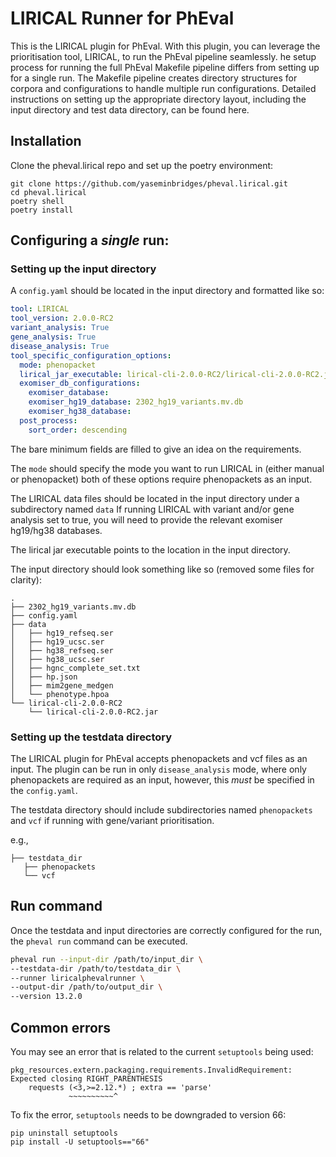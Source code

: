 # LIRICAL Runner for PhEval

This is the LIRICAL plugin for PhEval. With this plugin, you can leverage the prioritisation tool, LIRICAL, to run the PhEval pipeline seamlessly. he setup process for running the full PhEval Makefile pipeline differs from setting up for a single run. The Makefile pipeline creates directory structures for corpora and configurations to handle multiple run configurations. Detailed instructions on setting up the appropriate directory layout, including the input directory and test data directory, can be found here.

## Installation 

Clone the pheval.lirical repo and set up the poetry environment:

```shell
git clone https://github.com/yaseminbridges/pheval.lirical.git
cd pheval.lirical
poetry shell
poetry install
```

## Configuring a *single* run:

### Setting up the input directory

A `config.yaml` should be located in the input directory and formatted like so:

```yaml
tool: LIRICAL
tool_version: 2.0.0-RC2
variant_analysis: True
gene_analysis: True
disease_analysis: True
tool_specific_configuration_options:
  mode: phenopacket
  lirical_jar_executable: lirical-cli-2.0.0-RC2/lirical-cli-2.0.0-RC2.jar
  exomiser_db_configurations:
    exomiser_database:
    exomiser_hg19_database: 2302_hg19_variants.mv.db
    exomiser_hg38_database:
  post_process:
    sort_order: descending
```
The bare minimum fields are filled to give an idea on the requirements. 

The `mode` should specify the mode you want to run LIRICAL in (either manual or phenopacket) both of these options require phenopackets as an input.

The LIRICAL data files should be located in the input directory under a subdirectory named `data`
If running LIRICAL with variant and/or gene analysis set to true, you will need to provide the relevant exomiser hg19/hg38 databases.

The lirical jar executable points to the location in the input directory.

The input directory should look something like so (removed some files for clarity):

```tree
.
├── 2302_hg19_variants.mv.db
├── config.yaml
├── data
│   ├── hg19_refseq.ser
│   ├── hg19_ucsc.ser
│   ├── hg38_refseq.ser
│   ├── hg38_ucsc.ser
│   ├── hgnc_complete_set.txt
│   ├── hp.json
│   ├── mim2gene_medgen
│   └── phenotype.hpoa
└── lirical-cli-2.0.0-RC2
    └── lirical-cli-2.0.0-RC2.jar

```
### Setting up the testdata directory

The LIRICAL plugin for PhEval accepts phenopackets and vcf files as an input. The plugin can be run in only `disease_analysis` mode, where only phenopackets are required as an input, however, this *must* be specified in the `config.yaml`.

The testdata directory should include subdirectories named `phenopackets` and `vcf` if running with gene/variant prioritisation.

e.g., 

```tree
├── testdata_dir
   ├── phenopackets
   └── vcf
```

## Run command

Once the testdata and input directories are correctly configured for the run, the `pheval run` command can be executed.

```bash
pheval run --input-dir /path/to/input_dir \
--testdata-dir /path/to/testdata_dir \
--runner liricalphevalrunner \
--output-dir /path/to/output_dir \
--version 13.2.0
```

## Common errors

You may see an error that is related to the current `setuptools` being used:

```shell
pkg_resources.extern.packaging.requirements.InvalidRequirement: Expected closing RIGHT_PARENTHESIS
    requests (<3,>=2.12.*) ; extra == 'parse'
             ~~~~~~~~~~^
```

To fix the error, `setuptools` needs to be downgraded to version 66:

```shell
pip uninstall setuptools
pip install -U setuptools=="66"
```
